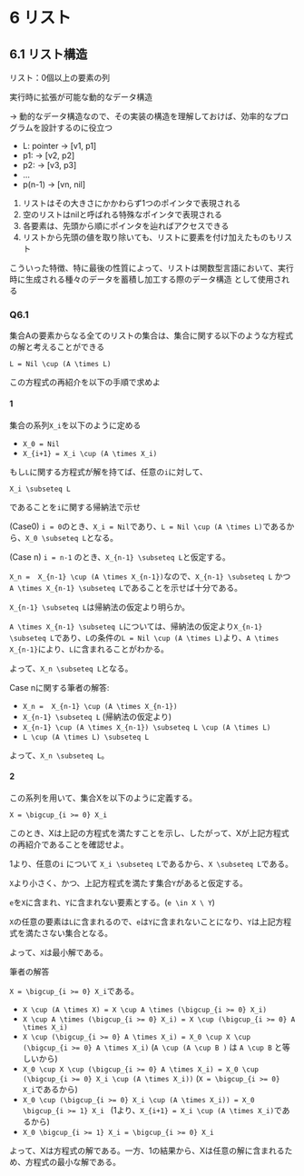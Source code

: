 # 6 リスト

## 6.1 リスト構造


リスト：0個以上の要素の列

実行時に拡張が可能な動的なデータ構造

-> 動的なデータ構造なので、その実装の構造を理解しておけば、効率的なプログラムを設計するのに役立つ


- L: pointer -> [v1, p1]
- p1: -> [v2, p2]
- p2: -> [v3, p3]
- ...
- p(n-1) -> [vn, nil]

1. リストはその大きさにかかわらず1つのポインタで表現される
2. 空のリストはnilと呼ばれる特殊なポインタで表現される
3. 各要素は、先頭から順にポインタを辿ればアクセスできる
4. リストから先頭の値を取り除いても、リストに要素を付け加えたものもリスト

こういった特徴、特に最後の性質によって、リストは関数型言語において、実行時に生成される種々のデータを蓄積し加工する際のデータ構造
として使用される


### Q6.1 

集合Aの要素からなる全てのリストの集合は、集合に関する以下のような方程式の解と考えることができる

`L = Nil \cup (A \times L)`

この方程式の再紹介を以下の手順で求めよ

#### 1

集合の系列`X_i`を以下のように定める

- `X_0 = Nil`
- `X_{i+1} = X_i \cup (A \times X_i)`

もし`L`に関する方程式が解を持てば、任意の`i`に対して、

`X_i \subseteq L`

であることを`i`に関する帰納法で示せ

(Case0) `i = 0`のとき、`X_i = Nil`であり、`L = Nil \cup (A \times L)`であるから、`X_0 \subseteq L`となる。

(Case n) `i = n-1` のとき、`X_{n-1} \subseteq L`と仮定する。

`X_n =  X_{n-1} \cup (A \times X_{n-1})`なので、`X_{n-1} \subseteq L` かつ `A \times X_{n-1} \subseteq L`であることを示せば十分である。

`X_{n-1} \subseteq L`は帰納法の仮定より明らか。

`A \times X_{n-1} \subseteq L`については、帰納法の仮定より`X_{n-1} \subseteq L`であり、`L`の条件の`L = Nil \cup (A \times L)`より、`A \times X_{n-1}`により、`L`に含まれることがわかる。

よって、`X_n \subseteq L`となる。

Case nに関する筆者の解答:

- `X_n =  X_{n-1} \cup (A \times X_{n-1})`
- `X_{n-1} \subseteq L` (帰納法の仮定より)
- `X_{n-1} \cup (A \times X_{n-1}) \subseteq L \cup (A \times L)`
- `L \cup (A \times L) \subseteq L`

よって、`X_n \subseteq L`。

#### 2

この系列を用いて、集合Xを以下のように定義する。

`X = \bigcup_{i >= 0} X_i`

このとき、Xは上記の方程式を満たすことを示し、したがって、Xが上記方程式の再紹介であることを確認せよ。

1より、任意の`i` について `X_i \subseteq L`であるから、`X \subseteq L`である。

`X`より小さく、かつ、上記方程式を満たす集合`Y`があると仮定する。

`e`を`X`に含まれ、`Y`に含まれない要素とする。(`e \in X \ Y`)

`X`の任意の要素は`L`に含まれるので、`e`は`Y`に含まれないことになり、`Y`は上記方程式を満たさない集合となる。

よって、`X`は最小解である。

筆者の解答

`X = \bigcup_{i >= 0} X_i`である。

- `X \cup (A \times X) = X \cup A \times (\bigcup_{i >= 0} X_i)`
- `X \cup A \times (\bigcup_{i >= 0} X_i) = X \cup (\bigcup_{i >= 0} A \times X_i)`
- `X \cup (\bigcup_{i >= 0} A \times X_i) = X_0 \cup X \cup (\bigcup_{i >= 0} A \times X_i)` (`A \cup (A \cup B )` は `A \cup B` と等しいから)
- `X_0 \cup X \cup (\bigcup_{i >= 0} A \times X_i) = X_0 \cup (\bigcup_{i >= 0} X_i \cup (A \times X_i))`  (`X = \bigcup_{i >= 0} X_i`であるから)
- `X_0 \cup (\bigcup_{i >= 0} X_i \cup (A \times X_i)) = X_0 \bigcup_{i >= 1} X_i ` (1より、`X_{i+1} = X_i \cup (A \times X_i)`であるから)
- `X_0 \bigcup_{i >= 1} X_i = \bigcup_{i >= 0} X_i`

よって、Xは方程式の解である。一方、1の結果から、Xは任意の解に含まれるため、方程式の最小な解である。
